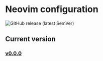# Neovim configuration

![GitHub release (latest SemVer)](https://img.shields.io/github/v/release/vladdoster/neovim-configuration)

## Current version

### [v0.0.0](https://github.com/vladdoster/neovim-configuration/releases)

